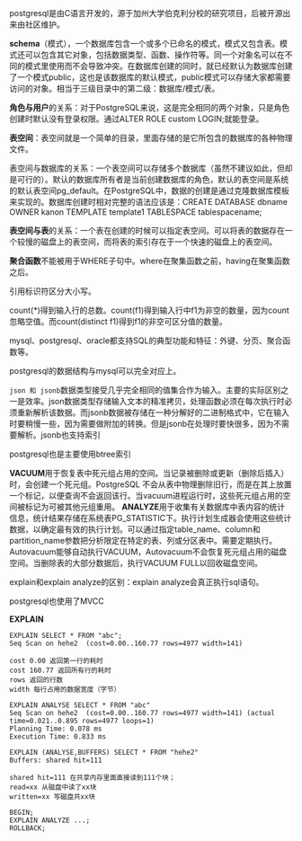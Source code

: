 postgresql是由C语言开发的，源于加州大学伯克利分校的研究项目，后被开源出来由社区维护。

**schema**（模式），一个数据库包含一个或多个已命名的模式，模式又包含表。模式还可以包含其它对象，包括数据类型、函数、操作符等。同一个对象名可以在不同的模式里使用而不会导致冲突。在数据库创建的同时，就已经默认为数据库创建了一个模式public，这也是该数据库的默认模式，public模式可以存储大家都需要访问的对象。相当于三级目录中的第二级：数据库/模式/表。

**角色与用户**的关系：对于PostgreSQL来说，这是完全相同的两个对象，只是角色创建时默认没有登录权限。通过ALTER ROLE custom LOGIN;就能登录。

**表空间**：表空间就是一个简单的目录，里面存储的是它所包含的数据库的各种物理文件。

表空间与数据库的关系：一个表空间可以存储多个数据库（虽然不建议如此，但却是可行的）。默认的数据库所有者是当前创建数据库的角色，默认的表空间是系统的默认表空间pg_default。在PostgreSQL中，数据的创建是通过克隆数据库模板来实现的。数据库创建时相对完整的语法应该是：CREATE DATABASE dbname OWNER kanon TEMPLATE template1 TABLESPACE tablespacename;

**表空间与表**的关系：一个表在创建的时候可以指定表空间。可以将表的数据存在一个较慢的磁盘上的表空间，而将表的索引存在于一个快速的磁盘上的表空间。

**聚合函数**不能被用于WHERE子句中。where在聚集函数之前，having在聚集函数之后。

引用标识符区分大小写。

count(*)得到输入行的总数。count(f1)得到输入行中f1为非空的数量，因为count忽略空值。而count(distinct f1)得到f1的非空可区分值的数量。

mysql、postgresql、oracle都支持SQL的典型功能和特征：外键、分页、聚合函数等。

postgresql的数据结构与mysql可以完全对应上。

`json 和 jsonb`数据类型接受几乎完全相同的值集合作为输入。主要的实际区别之一是效率。json数据类型存储输入文本的精准拷贝，处理函数必须在每次执行时必须重新解析该数据。而jsonb数据被存储在一种分解好的二进制格式中，它在输入时要稍慢一些，因为需要做附加的转换。但是jsonb在处理时要快很多，因为不需要解析。jsonb也支持索引

postgresql也是主要使用btree索引

**VACUUM**用于恢复表中死元组占用的空间。当记录被删除或更新（删除后插入）时，会创建一个死元组。PostgreSQL 不会从表中物理删除旧行，而是在其上放置一个标记，以便查询不会返回该行。当vacuum进程运行时，这些死元组占用的空间被标记为可被其他元组重用。
**ANALYZE**用于收集有关数据库中表内容的统计信息，统计结果存储在系统表PG_STATISTIC下。执行计划生成器会使用这些统计数据，以确定最有效的执行计划。可以通过指定table_name、column和partition_name参数把分析限定在特定的表、列或分区表中。需要定期执行。
Autovacuum能够自动执行VACUUM，Autovacuum不会恢复死元组占用的磁盘空间。当删除表的大部分数据后，执行VACUUM FULL以回收磁盘空间。

explain和explain analyze的区别：explain analyze会真正执行sql语句。

postgresql也使用了MVCC

**EXPLAIN**

```
EXPLAIN SELECT * FROM "abc";
Seq Scan on hehe2  (cost=0.00..160.77 rows=4977 width=141)

cost 0.00 返回第一行的耗时
cost 160.77 返回所有行的耗时
rows 返回的行数
width 每行占用的数据宽度（字节）
```


```
EXPLAIN ANALYSE SELECT * FROM "abc"
Seq Scan on hehe2  (cost=0.00..160.77 rows=4977 width=141) (actual time=0.021..0.895 rows=4977 loops=1)
Planning Time: 0.078 ms
Execution Time: 0.833 ms
```


```
EXPLAIN (ANALYSE,BUFFERS) SELECT * FROM "hehe2"
Buffers: shared hit=111

shared hit=111 在共享内存里面直接读到111个块；
read=xx 从磁盘中读了xx块
written=xx 写磁盘共xx块
```


```
BEGIN;
EXPLAIN ANALYZE ...;
ROLLBACK;
```